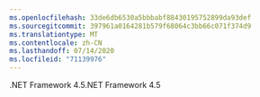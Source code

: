 ```yaml
---
ms.openlocfilehash: 33de6db6530a5bbbabf88430195752899da93def
ms.sourcegitcommit: 397961a0164281b579f68064c3bb66c071f374d9
ms.translationtype: MT
ms.contentlocale: zh-CN
ms.lasthandoff: 07/14/2020
ms.locfileid: "71139976"
---
```

<span data-ttu-id="a580a-101">.NET Framework 4.5</span><span class="sxs-lookup"><span data-stu-id="a580a-101">.NET Framework 4.5</span></span>